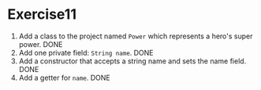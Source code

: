 # Exercise11

1. Add a class to the project named `Power` which represents a hero's super power. DONE
2. Add one private field: `String name`. DONE
3. Add a constructor that accepts a string name and sets the name field. DONE
4. Add a getter for `name`. DONE
